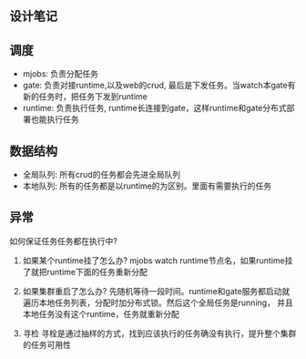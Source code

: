 ## 设计笔记

## 调度
* mjobs: 负责分配任务
* gate: 负责对接runtime,以及web的crud, 最后是下发任务。当watch本gate有新的任务时，把任务下发到runtime
* runtime: 负责执行任务, runtime长连接到gate，这样runtime和gate分布式部署也能执行任务

## 数据结构
* 全局队列: 所有crud的任务都会先进全局队列
* 本地队列: 所有的任务都是以runtime的为区别。里面有需要执行的任务

## 异常
如何保证任务任务都在执行中?
1. 如果某个runtime挂了怎么办?
mjobs watch runtime节点名，如果runtime挂了就把runtime下面的任务重新分配

2. 如果集群重启了怎么办?
先随机等待一段时间。runtime和gate服务都启动就遍历本地任务列表，分配时加分布式锁。然后这个全局任务是running，
并且本地任务没有这个runtime，任务就重新分配

3. 寻检
寻栓是通过抽样的方式，找到应该执行的任务确没有执行，提升整个集群的任务可用性
